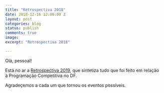 ```yaml
---
title: "Retrospectiva 2018"
date: 2018-12-16 12:00:00 Z
layout: post
categories: blog
status: publish
comments: true
image:
excerpt: "Retrospectiva 2018"

---
```


Olá, pessoal!

Está no ar a [Retrospectiva 2019](https://danielsaad.com/maratona/retrospectivas/retrospectiva-2019/index.html), que sintetiza tudo que foi feito em relação à Programação Competitiva no DF.

Agradeçemos a cada um que tornou os eventos possíveis.